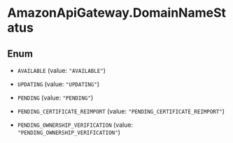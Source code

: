 # AmazonApiGateway.DomainNameStatus

## Enum


* `AVAILABLE` (value: `"AVAILABLE"`)

* `UPDATING` (value: `"UPDATING"`)

* `PENDING` (value: `"PENDING"`)

* `PENDING_CERTIFICATE_REIMPORT` (value: `"PENDING_CERTIFICATE_REIMPORT"`)

* `PENDING_OWNERSHIP_VERIFICATION` (value: `"PENDING_OWNERSHIP_VERIFICATION"`)


